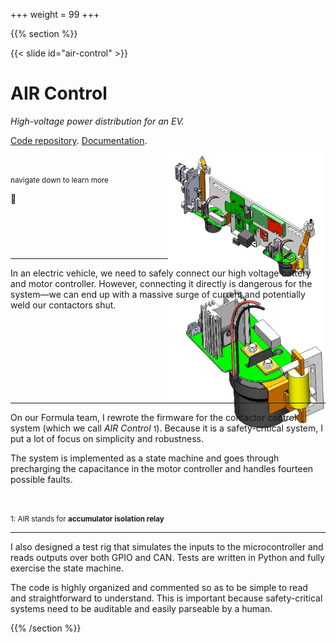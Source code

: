 +++
weight = 99
+++

{{% section %}}

{{< slide id="air-control" >}}

# AIR Control

_High-voltage power distribution for an EV._

[Code repository](https://github.com/olin-electric-motorsports/olin-electric-motorsports/tree/main/vehicle/mkv/software/air_control).
[Documentation](https://coda.io/d/Documentation_dbuFnC2EA_e/AIR-Control_sudaq#_luEBo).

<br />

<small>navigate down to learn more</small>

🔽

<div style="text-align: right">
<img src="/service-section.jpg" width="50%" style="border: none; box-shadow:
none; margin-bottom: -4rem; margin-top: -7em;" />
</div>

---

In an electric vehicle, we need to safely connect our high voltage battery and
motor controller. However, connecting it directly is dangerous for the system—we
can end up with a massive surge of current and potentially weld our contactors
shut.

<div style="text-align: right">
<img src="/air-minus.jpg" width="50%" style="border: none; box-shadow:
none; margin-bottom: -4rem; margin-top: -4em; z-index: -1; position: relative" />
</div>

---

On our Formula team, I rewrote the firmware for the contactor control system
(which we call _AIR Control_ <small>1</small>). Because it is a safety-critical
system, I put a lot of focus on simplicity and robustness.

The system is implemented as a state machine and goes through precharging the
capacitance in the motor controller and handles fourteen possible faults.

<br />

<small>1: AIR stands for **accumulator isolation relay**</small>

---

I also designed a test rig that simulates the inputs to the microcontroller and
reads outputs over both GPIO and CAN. Tests are written in Python and fully
exercise the state machine.

The code is highly organized and commented so as to be simple to read and
straightforward to understand. This is important because safety-critical systems
need to be auditable and easily parseable by a human.

{{% /section %}}
